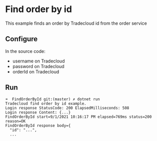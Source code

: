 # Find order by id

This example finds an order by Tradecloud id from the order service

## Configure

In the source code:

- username on Tradecloud
- password on Tradecloud
- orderId on Tradecloud

## Run

``` shell
➜  FindOrderById git:(master) ✗ dotnet run      
Tradecloud find order by id example.
Login response StatusCode: 200 ElapsedMilliseconds: 508
Login response Content: {...}
FindOrderById start=9/1/2021 10:16:17 PM elapsed=769ms status=200 reason=OK
FindOrderById response body={
  "id": "...",
  ...
```
